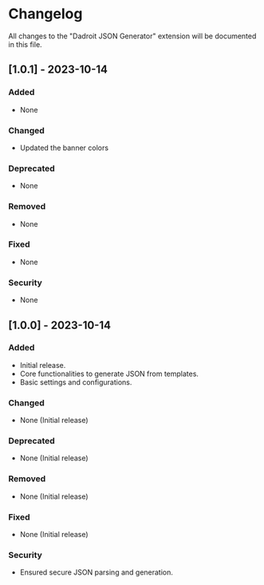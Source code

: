 # Changelog

All changes to the "Dadroit JSON Generator" extension will be documented in this file.

## [1.0.1] - 2023-10-14

### Added

- None 

### Changed

- Updated the banner colors  

### Deprecated

- None

### Removed

- None

### Fixed

- None

### Security

- None

## [1.0.0] - 2023-10-14

### Added

- Initial release.
- Core functionalities to generate JSON from templates.
- Basic settings and configurations.

### Changed

- None (Initial release)

### Deprecated

- None (Initial release)

### Removed

- None (Initial release)

### Fixed

- None (Initial release)

### Security

- Ensured secure JSON parsing and generation.
